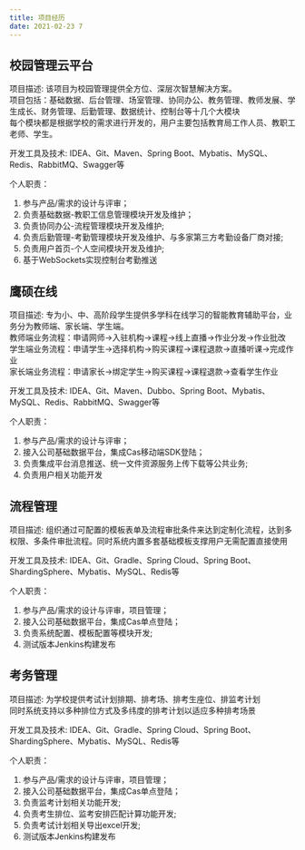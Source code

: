 ```yaml
---
title: 项目经历
date: 2021-02-23 7
---
```


## 校园管理云平台

项目描述: 
该项目为校园管理提供全方位、深层次智慧解决方案。  
项目包括：基础数据、后台管理、场室管理、协同办公、教务管理、教师发展、学生成长、财务管理、后勤管理、数据统计、控制台等十几个大模块  
每个模块都是根据学校的需求进行开发的，用户主要包括教育局工作人员、教职工老师、学生。

开发工具及技术: 
IDEA、Git、Maven、Spring Boot、Mybatis、MySQL、Redis、RabbitMQ、Swagger等

个人职责：
1. 参与产品/需求的设计与评审；
2. 负责基础数据-教职工信息管理模块开发及维护；
3. 负责协同办公-流程管理模块开发及维护;
4. 负责后勤管理-考勤管理模块开发及维护、与多家第三方考勤设备厂商对接;
5. 负责用户首页-个人空间模块开发及维护;
6. 基于WebSockets实现控制台考勤推送


## 鹰硕在线

项目描述: 
专为小、中、高阶段学生提供多学科在线学习的智能教育辅助平台，业务分为教师端、家长端、学生端。  
教师端业务流程：申请网师->入驻机构->课程->线上直播->作业分发->作业批改  
学生端业务流程：申请学生->选择机构->购买课程->课程退款->直播听课->完成作业  
家长端业务流程：申请家长->绑定学生->购买课程->课程退款->查看学生作业  

开发工具及技术: 
IDEA、Git、Maven、Dubbo、Spring Boot、Mybatis、MySQL、Redis、RabbitMQ、Swagger等

个人职责：
1. 参与产品/需求的设计与评审；
2. 接入公司基础数据平台，集成Cas移动端SDK登陆；
3. 负责集成平台消息推送、统一文件资源服务上传下载等公共业务;
4. 负责用户相关功能开发


## 流程管理

项目描述: 
组织通过可配置的模板表单及流程审批条件来达到定制化流程，达到多权限、多条件审批流程。同时系统内置多套基础模板支撑用户无需配置直接使用

开发工具及技术: 
IDEA、Git、Gradle、Spring Cloud、Spring Boot、ShardingSphere、Mybatis、MySQL、Redis等

个人职责：
1. 参与产品/需求的设计与评审，项目管理；
2. 接入公司基础数据平台，集成Cas单点登陆；
3. 负责系统配置、模板配置等模块开发;
4. 测试版本Jenkins构建发布


## 考务管理

项目描述: 
为学校提供考试计划排期、排考场、排考生座位、排监考计划  
同时系统支持以多种排位方式及多纬度的排考计划以适应多种排考场景

开发工具及技术: 
IDEA、Git、Gradle、Spring Cloud、Spring Boot、ShardingSphere、Mybatis、MySQL、Redis等

个人职责：
1. 参与产品/需求的设计与评审，项目管理；
2. 接入公司基础数据平台，集成Cas单点登陆；
3. 负责监考计划相关功能开发;
4. 负责考生排位、监考安排匹配计算功能开发;
5. 负责考试计划相关导出excel开发;
6. 测试版本Jenkins构建发布
